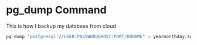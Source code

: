 # pg_dump Command

This is how I backup my database from cloud

```sh
pg_dump "postgresql://USER:PASSWORD@HOST:PORT/DBNAME" > yearmonthday.sql
```
